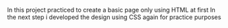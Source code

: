 In this project practiced to create a basic page only using HTML at first
In the next step i developed the design using CSS again for practice purposes
